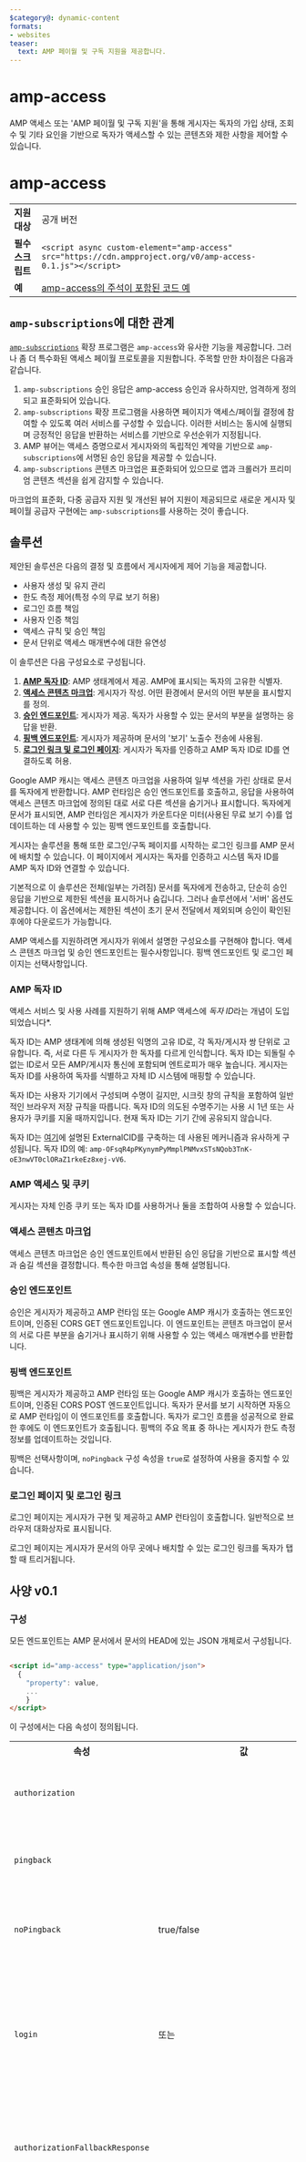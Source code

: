 ```yaml
---
$category@: dynamic-content
formats:
- websites
teaser:
  text: AMP 페이월 및 구독 지원을 제공합니다.
---
```


# amp-access

AMP 액세스 또는 'AMP 페이월 및 구독 지원'을 통해 게시자는 독자의 가입 상태, 조회수 및 기타 요인을 기반으로 독자가 액세스할 수 있는 콘텐츠와 제한 사항을 제어할 수 있습니다.

# amp-access



<!---
Copyright 2015 The AMP HTML Authors. All Rights Reserved.

Licensed under the Apache License, Version 2.0 (the "License");
you may not use this file except in compliance with the License.
You may obtain a copy of the License at

      http://www.apache.org/licenses/LICENSE-2.0

Unless required by applicable law or agreed to in writing, software
distributed under the License is distributed on an "AS-IS" BASIS,
WITHOUT WARRANTIES OR CONDITIONS OF ANY KIND, either express or implied.
See the License for the specific language governing permissions and
limitations under the License.
-->

<table>
  <tr>
    <td><strong>지원 대상</strong></td>
    <td>공개 버전</td>
  </tr><tr>
  <td class="col-fourty"><strong>필수 스크립트</strong></td>
  <td>
    <div>
      <code>&lt;script async custom-element="amp-access" src="https://cdn.ampproject.org/v0/amp-access-0.1.js">&lt;/script></code>
    </div>
  </td>
</tr>
<tr>
  <td class="col-fourty"><strong>예</strong></td>
  <td><a href="https://ampbyexample.com/components/amp-access/">amp-access의 주석이 포함된 코드 예</a></td>
</tr>
</table>

## `amp-subscriptions`에 대한 관계

[`amp-subscriptions`](../amp-subscriptions/amp-subscriptions.md) 확장 프로그램은 `amp-access`와 유사한 기능을 제공합니다. 그러나 좀 더 특수화된 액세스 페이월 프로토콜을 지원합니다. 주목할 만한 차이점은 다음과 같습니다.

1. `amp-subscriptions` 승인 응답은 amp-access 승인과 유사하지만, 엄격하게 정의되고 표준화되어 있습니다.
1. `amp-subscriptions` 확장 프로그램을 사용하면 페이지가 액세스/페이월 결정에 참여할 수 있도록 여러 서비스를 구성할 수 있습니다. 이러한 서비스는 동시에 실행되며 긍정적인 응답을 반환하는 서비스를 기반으로 우선순위가 지정됩니다.
1. AMP 뷰어는 액세스 증명으로서 게시자와의 독립적인 계약을 기반으로 `amp-subscriptions`에 서명된 승인 응답을 제공할 수 있습니다.
1. `amp-subscriptions` 콘텐츠 마크업은 표준화되어 있으므로 앱과 크롤러가 프리미엄 콘텐츠 섹션을 쉽게 감지할 수 있습니다.

마크업의 표준화, 다중 공급자 지원 및 개선된 뷰어 지원이 제공되므로 새로운 게시자 및 페이월 공급자 구현에는 `amp-subscriptions`를 사용하는 것이 좋습니다.

## 솔루션

제안된 솔루션은 다음의 결정 및 흐름에서 게시자에게 제어 기능을 제공합니다.
- 사용자 생성 및 유지 관리
- 한도 측정 제어(특정 수의 무료 보기 허용)
- 로그인 흐름 책임
- 사용자 인증 책임
- 액세스 규칙 및 승인 책임
- 문서 단위로 액세스 매개변수에 대한 유연성

이 솔루션은 다음 구성요소로 구성됩니다.

1. [**AMP 독자 ID**](#amp-reader-id): AMP 생태계에서 제공. AMP에 표시되는 독자의 고유한 식별자.
1. [**액세스 콘텐츠 마크업**](#access-content-markup): 게시자가 작성. 어떤 환경에서 문서의 어떤 부분을 표시할지를 정의.
1. [**승인 엔드포인트**](#authorization-endpoint): 게시자가 제공. 독자가 사용할 수 있는 문서의 부분을 설명하는 응답을 반환.
1. [**핑백 엔드포인트**](#pingback-endpoint): 게시자가 제공하며 문서의 '보기' 노출수 전송에 사용됨.
1. [**로그인 링크 및 로그인 페이지**](#login-page-and-login-link): 게시자가 독자를 인증하고 AMP 독자 ID로 ID를 연결하도록 허용.

Google AMP 캐시는 액세스 콘텐츠 마크업을 사용하여 일부 섹션을 가린 상태로 문서를 독자에게 반환합니다. AMP 런타임은 승인 엔드포인트를 호출하고, 응답을 사용하여 액세스 콘텐츠 마크업에 정의된 대로 서로 다른 섹션을 숨기거나 표시합니다. 독자에게 문서가 표시되면, AMP 런타임은 게시자가 카운트다운 미터(사용된 무료 보기 수)를 업데이트하는 데 사용할 수 있는 핑백 엔드포인트를 호출합니다.

게시자는 솔루션을 통해 또한 로그인/구독 페이지를 시작하는 로그인 링크를 AMP 문서에 배치할 수 있습니다. 이 페이지에서 게시자는 독자를 인증하고 시스템 독자 ID를 AMP 독자 ID와 연결할 수 있습니다.

기본적으로 이 솔루션은 전체(일부는 가려짐) 문서를 독자에게 전송하고, 단순히 승인 응답을 기반으로 제한된 섹션을 표시하거나 숨깁니다. 그러나 솔루션에서 '서버' 옵션도 제공합니다. 이 옵션에서는 제한된 섹션이 초기 문서 전달에서 제외되며 승인이 확인된 후에야 다운로드가 가능합니다.

AMP 액세스를 지원하려면 게시자가 위에서 설명한 구성요소를 구현해야 합니다. 액세스 콘텐츠 마크업 및 승인 엔드포인트는 필수사항입니다. 핑백 엔드포인트 및 로그인 페이지는 선택사항입니다.

### AMP 독자 ID

액세스 서비스 및 사용 사례를 지원하기 위해 AMP 액세스에 *독자 ID*라는 개념이 도입되었습니다*.

독자 ID는 AMP 생태계에 의해 생성된 익명의 고유 ID로, 각 독자/게시자 쌍 단위로 고유합니다. 즉, 서로 다른 두 게시자가 한 독자를 다르게 인식합니다. 독자 ID는 되돌릴 수 없는 ID로서 모든 AMP/게시자 통신에 포함되며 엔트로피가 매우 높습니다. 게시자는 독자 ID를 사용하여 독자를 식별하고 자체 ID 시스템에 매핑할 수 있습니다.

독자 ID는 사용자 기기에서 구성되며 수명이 길지만, 시크릿 창의 규칙을 포함하여 일반적인 브라우저 저장 규칙을 따릅니다. 독자 ID의 의도된 수명주기는 사용 시 1년 또는 사용자가 쿠키를 지울 때까지입니다. 현재 독자 ID는 기기 간에 공유되지 않습니다.

독자 ID는 [여기](https://docs.google.com/document/d/1f7z3X2GM_ASb3ZCI_7tngglxwS6WoWi1EB3aKzdf6vo/edit#heading=h.hb9q0wpwwhuf)에 설명된 ExternalCID를 구축하는 데 사용된 메커니즘과 유사하게 구성됩니다. 독자 ID의 예: `amp-OFsqR4pPKynymPyMmplPNMvxSTsNQob3TnK-oE3nwVT0clORaZ1rkeEz8xej-vV6`.

### AMP 액세스 및 쿠키

게시자는 자체 인증 쿠키 또는 독자 ID를 사용하거나 둘을 조합하여 사용할 수 있습니다.

### 액세스 콘텐츠 마크업

액세스 콘텐츠 마크업은 승인 엔드포인트에서 반환된 승인 응답을 기반으로 표시할 섹션과 숨길 섹션을 결정합니다. 특수한 마크업 속성을 통해 설명됩니다.

### 승인 엔드포인트

승인은 게시자가 제공하고 AMP 런타임 또는 Google AMP 캐시가 호출하는 엔드포인트이며, 인증된 CORS GET 엔드포인트입니다. 이 엔드포인트는 콘텐츠 마크업이 문서의 서로 다른 부분을 숨기거나 표시하기 위해 사용할 수 있는 액세스 매개변수를 반환합니다.

### 핑백 엔드포인트

핑백은 게시자가 제공하고 AMP 런타임 또는 Google AMP 캐시가 호출하는 엔드포인트이며, 인증된 CORS POST 엔드포인트입니다. 독자가 문서를 보기 시작하면 자동으로 AMP 런타임이 이 엔드포인트를 호출합니다. 독자가 로그인 흐름을 성공적으로 완료한 후에도 이 엔드포인트가 호출됩니다. 핑백의 주요 목표 중 하나는 게시자가 한도 측정 정보를 업데이트하는 것입니다.

핑백은 선택사항이며, `noPingback` 구성 속성을 `true`로 설정하여 사용을 중지할 수 있습니다.

### 로그인 페이지 및 로그인 링크

로그인 페이지는 게시자가 구현 및 제공하고 AMP 런타임이 호출합니다. 일반적으로 브라우저 대화상자로 표시됩니다.

로그인 페이지는 게시자가 문서의 아무 곳에나 배치할 수 있는 로그인 링크를 독자가 탭할 때 트리거됩니다.

## 사양 v0.1

### 구성

모든 엔드포인트는 AMP 문서에서 문서의 HEAD에 있는 JSON 개체로서 구성됩니다.

```html

<script id="amp-access" type="application/json">
  {
    "property": value,
    ...
    }
</script>

```

이 구성에서는 다음 속성이 정의됩니다.

<table>
  <tr>
    <th>속성</th>
    <th>값</th>
    <th>설명</th>
  </tr>
  <tr>
    <td class="col-fourty"><code>authorization</code></td>
    <td><URL></td>
    <td>승인 엔드포인트에 대한 HTTPS URL.</td>
  </tr>
  <tr>
    <td class="col-fourty"><code>pingback</code></td>
    <td><URL></td>
    <td>핑백 엔드포인트에 대한 HTTPS URL.</td>
  </tr>
  <tr>
    <td class="col-fourty"><code>noPingback</code></td>
    <td>true/false</td>
    <td>true인 경우 핑백을 사용하지 않도록 설정합니다.</td>
  </tr>
  <tr>
    <td class="col-fourty"><code>login</code></td>
    <td class="col-twenty"><URL> 또는<br><Map[string, URL]></td>
    <td>로그인 페이지에 대한 HTTPS URL 또는 서로 다른 로그인 페이지 유형에 대한 URL 집합.</td>
  </tr>
  <tr>
    <td class="col-fourty"><code>authorizationFallbackResponse</code></td>
    <td><object></td>
    <td>실패할 경우 승인 응답 대신 사용되는 JSON 개체.</td>
  </tr>
  <tr>
    <td class="col-fourty"><code>authorizationTimeout</code></td>
    <td><number></td>
    <td>승인 요청이 실패한 것으로 간주되기까지의 시간 제한(밀리초). 기본값은 3000입니다. 3000보다 큰 값은 개발 환경에서만 허용됩니다. </td>
  </tr>
  <tr>
    <td class="col-fourty"><code>type</code></td>
    <td>"client" 또는 "server"</td>
    <td>기본값은 "client"입니다. server' 옵션은 디자인을 논의 중이며, 준비가 완료되면 문서가 업데이트됩니다.</td>
  </tr>
  <tr>
    <td class="col-fourty"><code>namespace</code></td>
    <td>문자열</td>
    <td>기본값은 비어 있습니다. 여러 액세스 공급자가 지정된 경우 네임스페이스가 필요합니다.</td>
  </tr>
</table>

*<URL>* 값은 대체 변수가 있는 HTTPS URL을 지정합니다. 대체 변수에 대해서는 아래의 [URL 변수에 액세스](#access-url-variables) 섹션에서 자세히 설명합니다.

다음은 AMP 액세스 구성의 예입니다.

```html

<script id="amp-access" type="application/json">
{
  "authorization":
      "https://pub.com/amp-access?rid=READER_ID&url=SOURCE_URL",
  "pingback":
      "https://pub.com/amp-ping?rid=READER_ID&url=SOURCE_URL",
  "login":
      "https://pub.com/amp-login?rid=READER_ID&url=SOURCE_URL",
  "authorizationFallbackResponse": {"error": true}
}
</script>

```

#### 다중 액세스 공급자

단일 개체 대신 배열을 사용하고 각 항목에 대해 `namespace`를 제공하기 위해 다중 액세스 공급자를 지정하는 것이 가능합니다.

```html
<script id="amp-access" type="application/json">
[
  {
    "property": value,
    ...
    "namespace": value
  },
  ...
[
</script>
```

### URL 변수에 액세스

다양한 엔드포인트에 대한 URL을 구성할 때 게시자는 대체 변수를 사용할 수 있습니다. 이러한 변수의 전체 목록은 [AMP 변수 사양](https://github.com/ampproject/amphtml/blob/master/spec/amp-var-substitutions.md)에 정의되어 있습니다. 또한 `READER_ID` 및 `AUTHDATA`와 같은 몇몇 액세스별 변수도 추가됩니다. 가장 관련 있는 변수 중 일부는 아래 표에 설명되어 있습니다.

<table>
  <tr>
    <th>변수</th>
    <th>설명</th>
  </tr>
  <tr>
    <td class="col-thirty"><code>READER_ID</code></td>
    <td>AMP 독자 ID.</td>
  </tr>
  <tr>
    <td class="col-thirty"><code>AUTHDATA(field)</code></td>
    <td>승인 응답 입력란의 값.</td>
  </tr>
  <tr>
    <td class="col-thirty"><code>RETURN_URL</code></td>
    <td>AMP 런타임이 Login Dialog에 대해 지정한 반환 URL의 자리 표시자.</td>
  </tr>
  <tr>
    <td class="col-thirty"><code>SOURCE_URL</code></td>
    <td>이 AMP 문서의 소스 URL. 문서가 CDN에서 제공되는 경우 AMPDOC_URL은 CDN URL이 되는 반면 SOURCE_URL은 원래의 소스 URL이 됩니다.</td>
  </tr>
  <tr>
    <td class="col-thirty"><code>AMPDOC_URL</code></td>
    <td>이 AMP 문서의 URL.</td>
  </tr>
  <tr>
    <td class="col-thirty"><code>CANONICAL_URL</code></td>
    <td>이 AMP 문서의 표준 URL.</td>
  </tr>
  <tr>
    <td class="col-thirty"><code>DOCUMENT_REFERRER</code></td>
    <td>리퍼러 URL.</td>
  </tr>
  <tr>
    <td class="col-thirty"><code>VIEWER</code></td>
    <td>AMP 뷰어의 URL.</td>
  </tr>
  <tr>
    <td class="col-thirty"><code>RANDOM</code></td>
    <td>임의의 숫자. 브라우저 캐싱을 피하는 데 도움이 됩니다.</td>
  </tr>
</table>

다음은 독자 ID, 표준 URL, 리퍼러 정보 및 임의 캐시버스터로 확장된 URL의 예입니다.
```text
https://pub.com/access?
  rid=READER_ID
  &url=CANONICAL_URL
  &ref=DOCUMENT_REFERRER
  &_=RANDOM
```

AUTHDATA 변수는 핑백 및 로그인 URL에서 사용할 수 있습니다. 이 변수를 사용하면 승인 응답의 입력란을 URL 매개변수로서 전달할 수 있습니다. 예: `AUTHDATA(isSubscriber)`. `AUTHDATA(other.isSubscriber)`와 같은 중첩된 표현식도 허용됩니다. 네임스페이스를 사용하는 경우 `AUTHDATA(anamespace.afield)`와 같이 입력란 앞에 네임스페이스를 추가할 수 있습니다.

### 액세스 콘텐츠 마크업

표시되거나 숨겨지는 섹션을 설명하는 액세스 콘텐츠 마크업은 두 가지 AMP 속성, 즉 `amp-access` 및 `amp-access-hide`로 구성되며 이러한 속성은 어떤 HTML 요소에나 배치할 수 있습니다.

`amp-access` 속성은 승인 엔드포인트가 반환하는 승인 응답에 따라 true 또는 false를 산출하는 표현식을 제공합니다. 결과 값은 요소 및 내용 표시 여부를 나타냅니다.

`amp-access` 값은 SQL과 유사한 언어로 정의되는 부울 식입니다. 문법은 [부록 A](#appendix-a-amp-access-expression-grammar)에 정의되어 있습니다. 정의되는 방식은 다음과 같습니다.
```html

<div amp-access="expression">...</div>
```
속성 및 값은 승인 엔드포인트가 반환하는 승인 응답의 속성 및 값을 참조합니다. 이는 다양한 액세스 시나리오를 지원하는 유연한 시스템을 제공합니다. 네임스페이스를 사용하는 경우 속성 이름 앞에 네임스페이스를 추가하면 됩니다(예: `anamespace.aproperty`).

`amp-access-hide` 속성은 요소를 표시할 수 있는 승인 응답을 수신하기 전에 안정적으로 요소를 숨기기 위해 사용할 수 있습니다. 이 속성은 "기본적으로 보이지 않음"의 의미를 제공합니다. 나중에 승인에 의해 반환되는 승인 응답은 이 기본값을 취소하고 섹션을 보이게 만들 수 있습니다. `amp-access-hide` 속성이 생략되면 섹션은 기본적으로 표시/포함됩니다. `amp-access-hide` 속성은 `amp-access` 속성과 결합해서만 사용할 수 있습니다.
```html
<div amp-access="expression" amp-access-hide>...</div>
```

승인 요청이 실패하면 `amp-access` 식은 평가되지 않으며 섹션의 표시 여부는 문서에서 처음 제공한 `amp-access-hide` 속성에 의해 결정됩니다.

다양한 난독화 및 렌더링 요구를 지원하기 위해 필요에 따라 `amp-access-* '속성 세트를 확장할 수 있습니다.

승인 요청이 실패하고 "authorizationFallbackResponse" 응답이 문서에 지정되어 있지 않으면, `amp-access` 식은 평가되지 않으며 섹션의 표시 여부는 문서에서 처음 제공한 `amp-access-hide` 속성에 의해 결정됩니다.

다음은 로그인 링크 또는 구독 상태를 기반으로 한 전체 콘텐츠를 보여주는 예입니다.
```html
<header>
  문서 제목
</header>
<div>
  문서의 첫 번째 스니펫.
</div>

<div amp-access="NOT subscriber" amp-access-hide>
  <a on="tap:amp-access.login">지금 구독자가 되세요!</a>
</div>

<div amp-access="subscriber">
  전체 콘텐츠.
</div>

```
여기에서
- *subscriber* 는 승인 엔드포인트에 의해 반환된 승인 응답에 있는 부울 입력란입니다. 이 섹션은 기본적으로 숨겨져 있으며 선택사항입니다.
이 예에서는 전체 콘텐츠를 안정적으로 표시하도록 설정합니다.

다음은 독자에게 한도 측정 상태에 대한 고지 사항을 보여주는 또 다른 예입니다.
```html
{% raw %}
<section amp-access="views <= maxViews">
  <template amp-access-template type="amp-mustache">
    {{maxViews}}개 중 {{views}} 문서를 읽는 중입니다.
  </template>
</section>
{% endraw %}
```

다음은 프리미엄 구독자에게 추가 콘텐츠를 보여주는 예입니다.
```html
<section amp-access="subscriptonType = 'premium'">
  쉿… 고객님만 이 내용을 읽고 계십니다.
</section>
```

### 승인 엔드포인트

승인은 [AMP 액세스 구성](#configuration) 섹션의 `authorization` 속성을 통해 구성되며, 인증된 CORS GET 엔드포인트입니다. 이 요청을 보호하는 방법은 [CORS 오리진 보안](#cors-origin-security)을 참조하세요.

승인은 [URL 변수에 액세스](#access-url-variables) 섹션에 정의된 대로 매개변수를 사용할 수 있습니다. 예를 들면 AMP 독자 ID 및 문서 URL을 전달할 수 있습니다. URL 매개변수 외에도 게시자는 독자의 IP 주소와 같이 HTTP 프로토콜을 통해 자연스럽게 전달되는 정보를 사용할 수 있습니다. `READER_ID`는 반드시 포함해야 합니다.

이 엔드포인트는 콘텐츠의 서로 다른 부분을 표시하기/숨기기 위해 콘텐츠 마크업 식에서 사용할 수 있는 승인 응답을 생성합니다.

요청 형식은 다음과 같습니다.
```text
https://publisher.com/amp-access.json?
rid=READER_ID
&url=SOURCE_URL
```
응답은 자유 형식의 JSON 개체이며, 몇 가지 제한을 제외하고 어떤 속성과 값도 포함할 수 있습니다. 제한 사항은 다음과 같습니다.
- 속성 이름은 `amp-access` 식 문법에 정의된 제한을 준수해야 합니다([부록 A](#appendix-a-amp-access-expression-grammar) 참조). 즉, 속성 이름에는 공백, 대시, 그리고 "amp-access" 사양을 따르지 않는 다른 문자를 포함할 수 없습니다.
- 속성 값은 문자열, 숫자, 부울 중 하나일 수 있습니다.
- 동일한 유형(문자열, 숫자, 부울)의 값을 갖는 개체로서 값을 중첩할 수도 있습니다.
- 직렬화된 승인 응답의 전체 크기는 500바이트를 초과할 수 없습니다.
- 응답에 PII(개인 식별 정보) 또는 개인 정보를 포함하지 않도록 유의하세요.

다음은 승인 엔드포인트에서 반환할 수 있는 속성에 대한 가능한 작은 아이디어 목록입니다.
- 한도 측정 정보: 허용되는 최대 보기 수 및 현재 보기 수.
- 독자가 로그인했는지 또는 구독자인지 여부.
- 좀 더 자세한 구독 유형: 기본, 프리미엄
- 지역: 국가, 지역, 맞춤형 게시 지역

다음은 독자가 구독자가 아니며 월 10개 기사로 측정되는데 이미 6개 기사를 본 경우 응답의 예입니다.
```json
{
  "maxViews": 10,
  "currentViews": 6,
  "subscriber": false
}
```
다음은 독자가 로그인했으며 프리미엄 구독 유형을 가지고 있는 경우 응답의 예입니다.
```json
{
  "loggedIn": true,
  "subscriptionType": "premium"
}
```
이 RPC는 사전 렌더링 단계에서 호출될 수 있는데, 독자가 실제로 문서를 안 볼 수도 있기 때문에 측정 카운트다운에 사용해서는 안 됩니다.

또 다른 중요한 고려 사항은 경우에 따라 AMP 런타임이 문서 노출당 승인 엔드포인트를 여러 번 호출해야 할 수도 있다는 것입니다. 이는 성공적인 로그인 흐름 이후와 같이 독자에 대한 액세스 매개변수가 크게 변경되었다고 AMP 런타임이 판단하는 경우 발생할 수 있습니다.

승인 응답은 AMP 런타임 및 확장 프로그램에서 세 가지 목적으로 사용할 수 있습니다.

1. `amp-access` 식을 평가할 때.
2. `amp-mustache`와 같은 `<template>` 템플릿을 평가할 때.
3. `AUTHDATA(field)`를 사용하여 핑백 및 로그인 URL에 추가 변수를 제공할 때.

승인 엔드포인트는 AMP 런타임이 인증된 CORS 엔드포인트로서 호출합니다. 따라서 CORS 프로토콜을 구현해야 합니다. [CORS 오리진 보안](#cors-origin-security)에 설명된 대로, 이 서비스에 대한 액세스를 제한하려면 CORS 오리진 및 소스 오리진을 사용해야 합니다. 이 엔드포인트는 필요에 따라 게시자 쿠키를 사용할 수 있습니다. 예를 들어 독자 ID와 게시자 자신의 사용자 ID 간에 바인딩을 연결할 수 있습니다. AMP 자체는 이에 대해 알 필요가 없습니다(모르는 것이 낫습니다). 자세한 내용은 [AMP 독자 ID](#amp-reader-id) 및 [AMP 액세스 및 쿠키](#amp-access-and-cookies) 문서를 참조하세요.

AMP 런타임(또는 브라우저)은 승인 엔드포인트를 호출할 때 캐시 응답 헤더를 관찰합니다. 따라서 캐시된 응답을 다시 사용할 수 있습니다. 이는 바람직할 수도 있고 아닐 수도 있습니다. 바람직하지 않은 경우, 게시자는 적절한 캐시 제어 헤더 및/또는 엔드포인트 URL에 대한 `RANDOM` 변수 대체를 사용할 수 있습니다.

승인 요청이 실패하면, AMP 런타임은 "authorizationFallbackResponse"로 폴백합니다(구성에 지정되어 있는 경우). 이 경우 승인 응답 대신 "authorizationFallbackResponse" 속성의 값을 사용해 정상적으로 승인 흐름이 진행됩니다. "authorizationFallbackResponse"가 지정되어 있지 않으면 승인 흐름이 실패합니다. 이 경우 `amp-access` 식은 평가되지 않으며 섹션의 표시 여부는 문서에서 처음 제공한 `amp-access-hide` 속성에 의해 결정됩니다.

승인 요청은 자동으로 시간 초과되며 3초 후 실패한 것으로 간주됩니다.

AMP 런타임은 승인 흐름 중에 다음과 같은 CSS 클래스를 사용합니다.

1. 승인 흐름이 시작되면 문서 루트에 `amp-access-loading` CSS 클래스가 설정되고, 완료되거나 실패할 경우 제거됩니다.
2. 승인 흐름이 실패할 경우 문서 루트에 `amp-access-error` CSS 클래스가 설정됩니다.

*server* 옵션에서, 승인 엔드포인트에 대한 호출은 Google AMP 캐시에 의해 Simple HTTPS 엔드포인트로서 수행됩니다. 따라서 이 경우에는 게시자의 쿠키를 전달할 수 없습니다.

### 핑백 엔드포인트

핑백은 [AMP 액세스 구성](#configuration) 섹션의 `pingback` 속성을 통해 구성되며, 인증된 CORS POST 엔드포인트입니다. 이 요청을 보호하는 방법은 [CORS 오리진 보안](#cors-origin-security)을 참조하세요.

핑백 URL은 선택사항입니다. `'noPingback': true`를 통해 사용을 중지할 수 있습니다.

핑백 URL은 [URL 변수에 액세스](#access-url-variables) 섹션에 정의된 대로 매개변수를 사용할 수 있습니다. 예를 들면 AMP 독자 ID 및 문서 URL을 전달할 수 있습니다. `READER_ID`는 반드시 포함해야 합니다.

핑백은 응답을 생성하지 않습니다. AMP 런타임은 응답을 무시합니다.

독자가 문서를 보기 시작하고 성공적으로 로그인 흐름을 완료한 이후 핑백 엔드포인트가 호출됩니다.

게시자는 다음을 위해 핑백을 사용하도록 선택할 수 있습니다.
- 페이지의 무료 보기 수 카운트다운
- AMP 독자 ID를 게시자의 ID에 매핑(인증된 CORS 엔드포인트로서 핑백은 게시자 쿠키를 포함할 수 있기 때문).

요청 형식은 다음과 같습니다.
```text
https://publisher.com/amp-pingback?
rid=READER_ID
&url=SOURCE_URL
```

### 로그인 페이지

로그인 페이지의 URL은 [AMP 액세스 구성](#configuration) 섹션의 `login` 속성을 통해 구성됩니다.

구성은 단일 로그인 URL을 지정하거나 로그인 유형으로 입력된 로그인 URL의 맵을 지정할 수 있습니다. 다음은 단일 로그인 URL의 예입니다.
```json
{
  "login": "https://publisher.com/amp-login.html?rid={READER_ID}"
  }
```

다음은 다중 로그인 URL의 예입니다.
```json
{
  "login": {
    "signin": "https://publisher.com/signin.html?rid={READER_ID}",
    "signup": "https://publisher.com/signup.html?rid={READER_ID}"
    }
  }
```

URL은 [URL 변수에 액세스](#access-url-variables) 섹션에 정의된 대로 매개변수를 사용할 수 있습니다. 예를 들면 AMP 독자 ID 및 문서 URL을 전달할 수 있습니다. `RETURN_URL` 쿼리 대체를 사용하여 반환 URL의 쿼리 매개변수를 지정할 수 있습니다(예: `?ret=RETURN_URL`). 반환 URL은 필수사항이며, `RETURN_URL` 대체가 지정되지 않은 경우 기본 쿼리 매개변수 이름인 'return'과 함께 자동으로 삽입됩니다.

로그인 페이지는 특별한 제약 조건이 없는 일반 웹페이지이며, [브라우저 대화상자](https://developer.mozilla.org/en-US/docs/Web/API/Window/open)로서 정상적으로 작동해야 합니다. 자세한 내용은 [로그인 흐름](#login-flow) 섹션을 참조하세요.

요청 형식은 다음과 같습니다.
```text
https://publisher.com/amp-login.html?
rid=READER_ID
&url=SOURCE_URL
&return=RETURN_URL
```
`RETURN_URL` 대체가 지정되지 않은 경우 “return” URL 매개변수는 AMP 런타임에 의해 자동으로 추가됩니다. 로그인 페이지의 작업이 완료되면, 다음과 같은 형식의 지정된 “반환 URL”로 리디렉션해야 합니다.
```text
RETURN_URL#success=true|false
```
URL 해시 매개변수 'success'의 사용에 유의하세요. 로그인이 성공했는지 취소되었는지에 따라 값은 'true' 또는 'false'가 됩니다. 가능하면 성공 또는 실패의 경우 모두 로그인 페이지가 신호를 전송하는 것이 바람직합니다.

`success=true` 신호가 반환되면, AMP 런타임은 승인 및 핑백 엔드포인트에 대한 호출을 반복하여 문서의 상태를 업데이트하고 새 액세스 프로필과 함께 '보기'를 보고합니다.

#### 로그인 링크

게시자는 문서 내용의 원하는 위치에 로그인 링크를 배치할 수 있습니다.

[AMP 액세스 구성](#configuration) 섹션의 'login' 속성을 통해 하나 이상의 로그인 URL이 구성됩니다.

로그인 링크는 'on' 속성을 허용하는 HTML 요소에서 선언할 수 있습니다. 일반적으로 앵커 또는 버튼 요소가 이에 해당합니다. 단일 로그인 URL을 구성할 경우 형식은 다음과 같습니다.
```html
<a on="tap:amp-access.login">로그인 또는 구독</a>
```

다중 로그인 URL을 구성할 경우 형식은 `tap:amp-access.login-{type}`입니다. 예:
```html
<a on="tap:amp-access.login-signup">구독</a>
```

네임스페이스를 사용할 경우 형식은 `tap:amp-access.login-{namespace}` 또는 `tap:amp-access.login-{namespace}-{type}`입니다.

AMP는 로그인과 구독을 구분하지 않습니다. 이러한 구분은 다중 로그인 URL/링크를 사용하여 게시자가 구성하거나 게시자 측에서 구성됩니다.

## *amp-analytics* 와 통합

*amp-analytics* 와의 통합은 [amp-access-analytics.md](./amp-access-analytics.md)에 문서화되어 있습니다.

## CORS 오리진 보안

승인 및 핑백 엔드포인트는 CORS 엔드포인트이며 [AMP CORS 보안 사양](https://www.ampproject.org/docs/fundamentals/amp-cors-requests#cors-security-in-amp)에 설명된 보안 프로토콜을 구현해야 합니다.

## 한도 측정

한도 측정은 일정 기간 여러 문서 보기에 대해 독자에게 프리미엄 콘텐츠를 무료로 보여주는 시스템입니다. 일정한 할당량에 도달하면 독자에게 페이월 시작이 안내되고, 업셀 메시지 및 가입/로그인 링크와 함께 부분 콘텐츠가 표시됩니다. 예를 들어, '독자는 매월 10개의 기사를 무료로 읽을 수 있습니다'라고 한도 측정을 정의할 수 있습니다.

AMP 액세스는 한도 측정 액세스를 구현하기 위해 다음과 같은 기능을 제공합니다.

1. 한도 측정 정보를 저장하는 데 READER_ID를 사용해야 합니다. 게시자가 제3자 컨텍스트에서 쿠키를 항상 설정할 수 있을 것으로 기대할 수 없으므로, 데이터는 서버 측에 저장해야 합니다.
2. '읽기 횟수'는 핑백 엔드포인트에서만 업데이트할 수 있습니다.
3. 고유한 문서에 대해서만 할당량을 계산할 수 있습니다. 즉, 동일한 문서를 10번 새로 고치더라도 단일 보기가 됩니다. 이를 위해 승인 및 핑백 엔드포인트는 `SOURCE_URL` 또는 유사한 URL 변수를 삽입할 수 있습니다. [URL 면수에 액세스](#access-url-variables)를 참조하세요.

## 첫 번째 클릭 무료

Google의 첫 번째 클릭 무료(FCF) 정책은 [여기](https://support.google.com/news/publisher/answer/40543)에 설명되어 있으며, 좀 더 자세한 최신 업데이트는 [여기](https://googlewebmastercentral.blogspot.com/2015/09/first-click-free-update.html)에서 확인할 수 있습니다.

FCF를 구현하려면 게시자는 (1) 각 보기에 대해 참조 서비스를 결정할 수 있어야 하며, (2) 각 독자에 대해 일별 보기 수를 계산할 수 있어야 합니다.

두 단계 모두 AMP 액세스 사양에 포함됩니다. [URL 변수에 액세스](#access-url-variables)에 설명된 대로 `DOCUMENT_REFERRER` URL 대체를 사용하여 승인 및 핑백 URL에 리퍼러를 삽입할 수 있습니다. 서버 측에서 핑백 엔드포인트를 사용해 보기 카운팅을 수행할 수 있습니다. 이는 [한도 측정](#metering)에 설명된 한도 측정 구현과 매우 유사합니다.

## 로그인 흐름

AMP는 자체 창, 팝업 또는 탭으로 로그인 대화상자를 시작합니다. 가능한 경우 AMP 뷰어는 최상위 브라우저 API를 사용할 수 있도록 브라우저 컨텍스트에서 로그인 대화상자를 시작하려고 시도해야 합니다.

로그인 흐름은 독자가 로그인 링크를 활성화할 때 AMP 런타임에 의해 시작되며, 자세히 설명하자면 다음과 같은 단계를 따릅니다.

1. 로그인 대화상자(자체 창)가 AMP 런타임 또는 뷰어에 의해 지정된 로그인 URL에 대해 열립니다. URL에는 별도의 "반환 URL" URL 쿼리 매개변수 (`&amp;return=RETURN_URL`)이 포함됩니다. 독자 ID와 같은 여러 개의 다른 매개변수를 URL로 확장할 수도 있습니다. 자세한 내용은 [로그인 페이지](#login-page) 섹션을 참조하세요.
2. 게시자가 자유 형식의 로그인 페이지를 표시합니다.
3. 독자가 사용자 이름/비밀번호 입력, 소셜 로그인 사용 등과 같은 로그인 단계를 수행합니다.
4. 독자가 로그인을 제출합니다. 게시자가 인증을 완료하고 쿠키를 설정한 다음 이전에 요청한 '반환 URL'로 독자를 리디렉션합니다. 리디렉션에는 URL 해시 매개변수 `success`가 포함되며, 값은 `true` 또는 `false`일 수 있습니다.
5. 로그인 대화상자가 "반환 URL"로 리디렉션됩니다.
6. AMP 런타임이 문서를 다시 승인합니다.

2~5단계만 게시자가 처리해야 합니다. 게시자는 자체 로그인 페이지를 제공하고 완료 시 올바른 리디렉션을 보장하기만 하면 됩니다. 로그인 페이지에는 특별한 제약 조건이 없으며, 대화상자로서 잘 작동해야 됩니다.

항상 그렇듯이, 로그인 페이지 호출에 독자 ID를 포함해야 합니다. 게시자는 ID 매핑을 위해 독자 ID를 사용할 수 있습니다. 게시자는 자체 창에서 쿠키를 수신하게 되며 설정할 수도 있습니다. 독자가 이미 게시자 측에 로그인한 것으로 밝혀지면, 게시자는 `success=true` 응답과 함께 "반환 URL"로 즉시 리디렉션하는 것이 좋습니다.

## AMP 용어집

* **AMP 문서** - AMP 형식을 따르고 AMP 유효성 검사 도구에 의해 검증된 HTML 문서. Google AMP 캐시에서 AMP 문서를 캐시할 수 있습니다.
* **AMP 유효성 검사 도구** - HTML 문서의 정적 분석을 수행하고 문서가 AMP 형식을 따르는지에 따라 성공 또는 실패를 반환하는 컴퓨터 프로그램.
* **AMP 런타임** - AMP 문서를 실행하는 자바스크립트 런타임.
* **Google AMP 캐시** - AMP 문서의 프록싱 캐시.
* **AMP 뷰어** - AMP 문서를 표시/삽입하는 웹 또는 기본 애플리케이션.
* **Publisher.com** - AMP 게시자의 사이트.
* **CORS 엔드포인트** - Cross-Origin HTTPS 엔드포인트. 자세한 내용은 [https://developer.mozilla.org/en-US/docs/Web/HTTP/Access_control_CORS](https://developer.mozilla.org/en-US/docs/Web/HTTP/Access_control_CORS)를 참조하세요. 요청을 보호하는 방법은 [CORS 오리진 보안](#cors-origin-security)을 참조하세요.
* **독자** - AMP 문서를 보는 실제 사람.
* **AMP 사전 렌더링** - AMP 뷰어는 숨겨진 문서를 표시되기 전에 렌더링하는 사전 렌더링을 이용할 수 있습니다. 이렇게 할 경우 성능이 상당히 향상됩니다. 그러나 독자가 실제로 문서를 보지 않을 수 있으므로 문서 사전 렌더링은 보기로 계산되지 않는다는 사실을 고려하는 것이 중요합니다.

## 버전

* 2016년 9월 2일: 'noPingback' 구성 속성 및 선택적 핑백
* 2016년 3월 3일: 로그인 후 핑백 재전송(v0.5)
* 2016년 2월 19일: URL var 대체에서 `{}`를 제거하도록 샘플 수정
* 2016년 2월 15일: [구성](#configuration) 및 [승인 엔드포인트](#authorization-endpoint)가 승인 실패 시 사용할 수 있는 "authorizationFallbackResponse" 속성을 허용
* 2016년 2월 11일: [승인 엔드포인트](#authorization-endpoint)에서 승인 요청 시간 제한
* 2016년 2월 11일: `object.field`와 같은 중첩된 입력란 참조 허용
* 2016년 2월 9일: [첫 번째 클릭 무료](#first-click-free) 및 [한도 측정](#metering) 섹션
* 2016년 2월 3일: '소스 오리진' 보안에 대한 사양이 [CORS 오리진 보안](#cors-origin-security)에 추가됨
* 2016년 2월 1일: RETURN_URL URL 대체를 사용해 로그인 페이지에 대한 'return' 쿼리 매개변수 맞춤화 가능

## 부록 A: 'amp-access' 식 문법

최근 BNF 문법은 [access-expr-impl.jison](./0.1/access-expr-impl.jison) 파일에서 확인할 수 있습니다.

이 문법의 주요 발췌 내용:
```javascript
search_condition:
  search_condition OR search_condition
  | search_condition AND search_condition
  | NOT search_condition
  | '(' search_condition ')'
  | predicate

predicate:
    comparison_predicate | truthy_predicate

comparison_predicate:
    scalar_exp '=' scalar_exp
    | scalar_exp '!=' scalar_exp
    | scalar_exp '<' scalar_exp
    | scalar_exp '<=' scalar_exp
    | scalar_exp '>' scalar_exp
    | scalar_exp '>=' scalar_exp

truthy_predicate: scalar_exp

scalar_exp: literal | field_ref

field_ref: field_ref '.' field_name | field_name

literal: STRING | NUMERIC | TRUE | FALSE | NULL
```

`amp-access` 식은 AMP 런타임 및 Google AMP 캐시에 의해 평가됩니다. 게시자가 구현해야 하는 사양의 일부가 아닙니다. 정보 제공을 위해 여기에 있는 것입니다.

## 자세한 설명

이 섹션에서는 amp-access 사양의 기본 설계에 대해 자세히 설명하고 설계 선택 사항을 안내합니다. 곧 제공될 예정입니다.

## 유효성 검사

AMP 유효성 검사 도구 사양의 [amp-access 규칙](https://github.com/ampproject/amphtml/blob/master/extensions/amp-access/validator-amp-access.protoascii)을 참조하세요.
